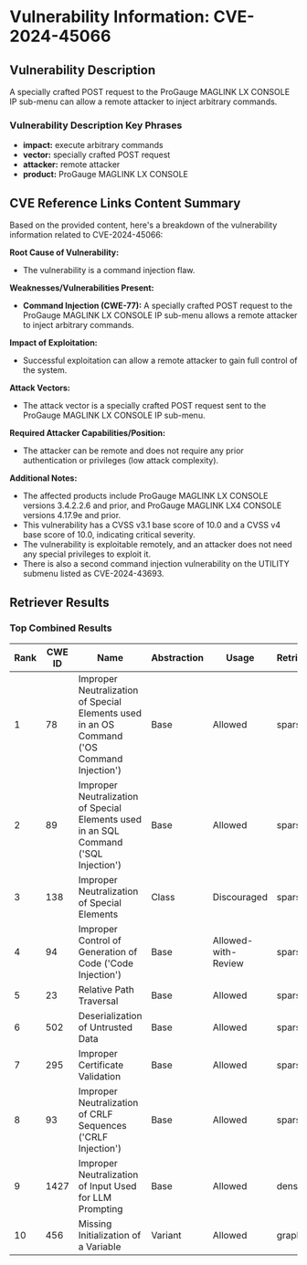 # Vulnerability Information: CVE-2024-45066

## Vulnerability Description
A specially crafted POST request to the ProGauge MAGLINK LX CONSOLE IP sub-menu can allow a remote attacker to inject arbitrary commands.

### Vulnerability Description Key Phrases
- **impact:** execute arbitrary commands
- **vector:** specially crafted POST request
- **attacker:** remote attacker
- **product:** ProGauge MAGLINK LX CONSOLE

## CVE Reference Links Content Summary
Based on the provided content, here's a breakdown of the vulnerability information related to CVE-2024-45066:

**Root Cause of Vulnerability:**
- The vulnerability is a command injection flaw.

**Weaknesses/Vulnerabilities Present:**
- **Command Injection (CWE-77):**  A specially crafted POST request to the ProGauge MAGLINK LX CONSOLE IP sub-menu allows a remote attacker to inject arbitrary commands.

**Impact of Exploitation:**
- Successful exploitation can allow a remote attacker to gain full control of the system.

**Attack Vectors:**
- The attack vector is a specially crafted POST request sent to the ProGauge MAGLINK LX CONSOLE IP sub-menu.

**Required Attacker Capabilities/Position:**
- The attacker can be remote and does not require any prior authentication or privileges (low attack complexity).

**Additional Notes:**
- The affected products include ProGauge MAGLINK LX CONSOLE versions 3.4.2.2.6 and prior, and ProGauge MAGLINK LX4 CONSOLE versions 4.17.9e and prior.
- This vulnerability has a CVSS v3.1 base score of 10.0 and a CVSS v4 base score of 10.0, indicating critical severity.
- The vulnerability is exploitable remotely, and an attacker does not need any special privileges to exploit it.
- There is also a second command injection vulnerability on the UTILITY submenu listed as CVE-2024-43693.

## Retriever Results

### Top Combined Results

| Rank | CWE ID | Name | Abstraction | Usage  | Retrievers | Individual Scores |
|------|--------|------|-------------|-------|------------|-------------------|
| 1 | 78 | Improper Neutralization of Special Elements used in an OS Command ('OS Command Injection') | Base | Allowed | sparse | 0.047 |
| 2 | 89 | Improper Neutralization of Special Elements used in an SQL Command ('SQL Injection') | Base | Allowed | sparse | 0.045 |
| 3 | 138 | Improper Neutralization of Special Elements | Class | Discouraged | sparse | 0.045 |
| 4 | 94 | Improper Control of Generation of Code ('Code Injection') | Base | Allowed-with-Review | sparse | 0.044 |
| 5 | 23 | Relative Path Traversal | Base | Allowed | sparse | 0.043 |
| 6 | 502 | Deserialization of Untrusted Data | Base | Allowed | sparse | 0.043 |
| 7 | 295 | Improper Certificate Validation | Base | Allowed | sparse | 0.043 |
| 8 | 93 | Improper Neutralization of CRLF Sequences ('CRLF Injection') | Base | Allowed | sparse | 0.043 |
| 9 | 1427 | Improper Neutralization of Input Used for LLM Prompting | Base | Allowed | dense | 0.525 |
| 10 | 456 | Missing Initialization of a Variable | Variant | Allowed | graph | 0.002 |

